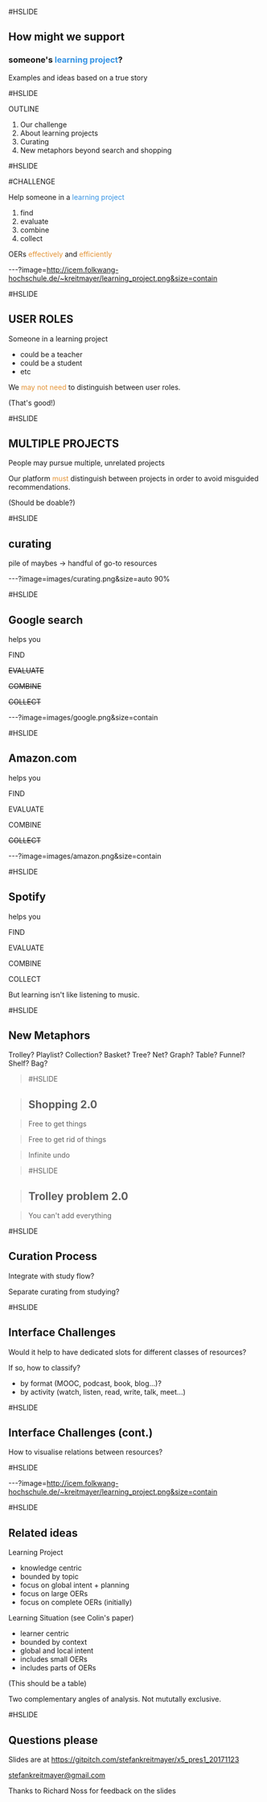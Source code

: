 #HSLIDE

## How might we support
### someone's <span style="color:#3694e4">learning project</span>?

Examples and ideas based on a true story

#HSLIDE

OUTLINE
1. Our challenge
2. About learning projects
3. Curating
4. New metaphors beyond search and shopping

#HSLIDE

#CHALLENGE

Help someone in a <span style="color:#3694e4">learning project</span>
1. find
2. evaluate
3. combine
4. collect

OERs <span style="color:#e49436">effectively</span> and <span style="color:#e49436">efficiently</span>


---?image=http://icem.folkwang-hochschule.de/~kreitmayer/learning_project.png&size=contain

#HSLIDE

## USER ROLES

Someone in a learning project
* could be a teacher
* could be a student
* etc

We <span style="color:#e49436">may not need</span> to distinguish between user roles.

(That's good!)

#HSLIDE

## MULTIPLE PROJECTS

People may pursue multiple, unrelated projects

Our platform <span style="color:#e49436">must</span> distinguish between projects in order to avoid misguided recommendations.

(Should be doable?)

#HSLIDE

## curating

pile of maybes -> handful of go-to resources

---?image=images/curating.png&size=auto 90%


#HSLIDE

## Google search

helps you

FIND

~~EVALUATE~~

~~COMBINE~~

~~COLLECT~~

---?image=images/google.png&size=contain

#HSLIDE

## Amazon.com

helps you

FIND

EVALUATE

COMBINE

~~COLLECT~~

---?image=images/amazon.png&size=contain

#HSLIDE

## Spotify

helps you

FIND

EVALUATE

COMBINE

COLLECT

But learning isn't like listening to music.

#HSLIDE

## New Metaphors

Trolley?
Playlist?
Collection?
Basket?
Tree?
Net?
Graph?
Table?
Funnel?
Shelf?
Bag?


> #HSLIDE

> ## Shopping 2.0

> Free to get things

> Free to get rid of things

> Infinite undo

> #HSLIDE

> ## Trolley problem 2.0

> You can't add everything

#HSLIDE

## Curation Process

Integrate with study flow?

Separate curating from studying?

#HSLIDE

## Interface Challenges

Would it help to have dedicated slots for different classes of resources?

If so, how to classify?
* by format (MOOC, podcast, book, blog...)?
* by activity (watch, listen, read, write, talk, meet...)


#HSLIDE

## Interface Challenges (cont.)

How to visualise relations between resources?

#HSLIDE

---?image=http://icem.folkwang-hochschule.de/~kreitmayer/learning_project.png&size=contain


#HSLIDE

## Related ideas

Learning Project
* knowledge centric
* bounded by topic
* focus on global intent + planning
* focus on large OERs
* focus on complete OERs (initially)

Learning Situation (see Colin's paper)
* learner centric
* bounded by context
* global and local intent
* includes small OERs
* includes parts of OERs

(This should be a table)

Two complementary angles of analysis. Not mututally exclusive.

#HSLIDE

## Questions please

Slides are at
https://gitpitch.com/stefankreitmayer/x5_pres1_20171123

stefankreitmayer@gmail.com

Thanks to Richard Noss for feedback on the slides
